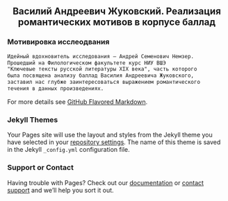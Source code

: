 ## <center> Василий Андреевич Жуковский. Реализация романтических мотивов в корпусе баллад 

### Мотивировка исслеодвания

```markdown
Идейный вдохновитель исследования – Андрей Семенович Немзер.
Прошедший на Филологическом факультете курс НИУ ВШЭ
"Ключевые тексты русской литературы XIX века", часть которого
была посвящена анализу баллад Василия Андреевича Жуковского, 
заставил нас глубже заинтересоваться выражением романтического
течения в данных произведениях.
```

For more details see [GitHub Flavored Markdown](https://guides.github.com/features/mastering-markdown/).

### Jekyll Themes

Your Pages site will use the layout and styles from the Jekyll theme you have selected in your [repository settings](https://github.com/kostkudinoff/zhukovskiy/settings). The name of this theme is saved in the Jekyll `_config.yml` configuration file.

### Support or Contact

Having trouble with Pages? Check out our [documentation](https://help.github.com/categories/github-pages-basics/) or [contact support](https://github.com/contact) and we’ll help you sort it out.
